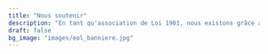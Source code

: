 ```yaml
---
title: "Nous soutenir"
description: "En tant qu'association de Loi 1901, nous existons grâce aux dons des particuliers, aux partenariats avec des grandes entreprises et au soutien des collectivités territoriales."
draft: false
bg_image: "images/eol_banniere.jpg"
---
```


